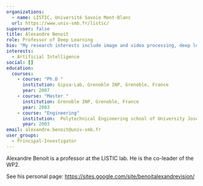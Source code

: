 ```yaml
---
organizations:
  - name: LISTIC, Université Savoie Mont-Blanc
  url: https://www.univ-smb.fr/listic/
superuser: false
title: Alexandre Benoit
role: Professor of Deep Learning
bio: "My research interests include image and video processing, deep learning"
interests:
  - Artificial Intelligence
social: []
education:
  courses:
    - course: "Ph.D "
      institution: Gipsa-Lab, Grenoble INP, Grenoble, France
      year: 2007
    - course: "Master "
      institution: Grenoble INP, Grenoble, France
      year: 2003
    - course: "Engineering"
      institution:  Polytechnical Engineering school of University Joseph Fourier of Grenoble, France
      year: 2003
email: alexandre.benoit@univ-smb.fr
user_groups:
  - Principal-Investigator
---
```

Alexandre Benoit is a professor at the LISTIC lab. He is the co-leader of the WP2.

See his personal page: https://sites.google.com/site/benoitalexandrevision/
